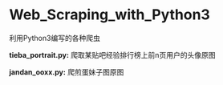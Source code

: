 # Web_Scraping_with_Python3
利用Python3编写的各种爬虫

**tieba_portrait.py:**
爬取某贴吧经验排行榜上前n页用户的头像原图

**jandan_ooxx.py:**
爬煎蛋妹子图原图
